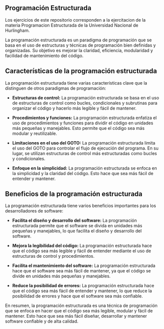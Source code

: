## Programación Estructurada

Los ejercicios de este repositorio corresponden a la ejercitacion de la materia Programacion Estructurada de la Universidad Nacional de Hurlingham.

La programación estructurada es un paradigma de programación que se basa en el uso de estructuras y técnicas de programación bien definidas y organizadas. Su objetivo es mejorar la claridad, eficiencia, modularidad y facilidad de mantenimiento del código.

## Características de la programación estructurada

La programación estructurada tiene varias características clave que la distinguen de otros paradigmas de programación:

- **Estructuras de control:** La programación estructurada se basa en el uso de estructuras de control como bucles, condicionales y subrutinas para organizar el código y hacerlo más legible y fácil de mantener.

- **Procedimientos y funciones:** La programación estructurada enfatiza el uso de procedimientos y funciones para dividir el código en unidades más pequeñas y manejables. Esto permite que el código sea más modular y reutilizable.

- **Limitaciones en el uso del GOTO:** La programación estructurada limita el uso del GOTO para controlar el flujo de ejecución del programa. En su lugar, se utilizan estructuras de control más estructuradas como bucles y condicionales.

- **Enfoque en la simplicidad:** La programación estructurada se enfoca en la simplicidad y la claridad del código. Esto hace que sea más fácil de entender y mantener.

## Beneficios de la programación estructurada

La programación estructurada tiene varios beneficios importantes para los desarrolladores de software:

- **Facilita el diseño y desarrollo del software:** La programación estructurada permite que el software se divida en unidades más pequeñas y manejables, lo que facilita el diseño y desarrollo del software.

- **Mejora la legibilidad del código:** La programación estructurada hace que el código sea más legible y fácil de entender mediante el uso de estructuras de control y procedimientos.

- **Facilita el mantenimiento del software:** La programación estructurada hace que el software sea más fácil de mantener, ya que el código se divide en unidades más pequeñas y manejables.

- **Reduce la posibilidad de errores:** La programación estructurada hace que el código sea más fácil de entender y mantener, lo que reduce la posibilidad de errores y hace que el software sea más confiable.

En resumen, la programación estructurada es una técnica de programación que se enfoca en hacer que el código sea más legible, modular y fácil de mantener. Esto hace que sea más fácil diseñar, desarrollar y mantener software confiable y de alta calidad.
